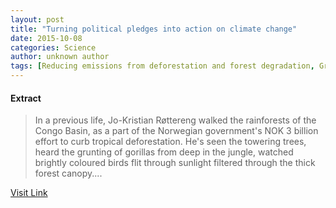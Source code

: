 ```yaml
---
layout: post
title: "Turning political pledges into action on climate change"
date: 2015-10-08
categories: Science
author: unknown author
tags: [Reducing emissions from deforestation and forest degradation, Greenhouse gas, Tropical rainforest, Global warming, Deforestation, Climate change mitigation, Forest, Nature, Climatology, Climate change, Natural environment]
---
```





#### Extract
>In a previous life, Jo-Kristian Røttereng walked the rainforests of the Congo Basin, as a part of the Norwegian government's NOK 3 billion effort to curb tropical deforestation. He's seen the towering trees, heard the grunting of gorillas from deep in the jungle, watched brightly coloured birds flit through sunlight filtered through the thick forest canopy....



[Visit Link](http://phys.org/news/2015-10-political-pledges-action-climate.html)


